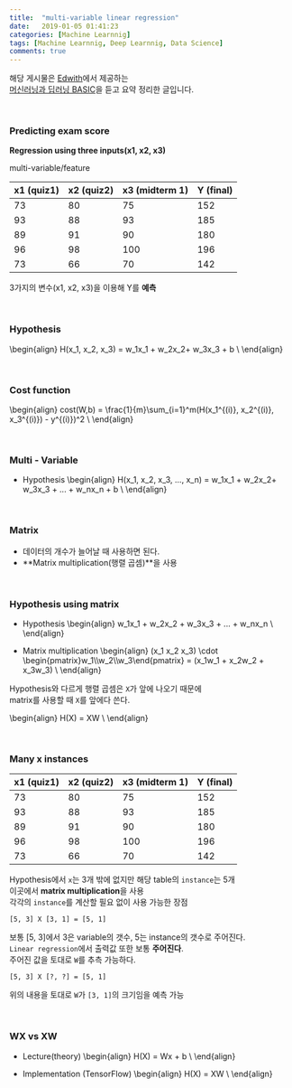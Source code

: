 ```yaml
---
title:  "multi-variable linear regression"
date:   2019-01-05 01:41:23
categories: [Machine Learnnig]
tags: [Machine Learnnig, Deep Learnnig, Data Science]
comments: true
---
```


해당 게시물은 [Edwith](https://www.edwith.org)에서 제공하는<br/>
[머신러닝과 딥러닝 BASIC](https://www.edwith.org/others26/joinLectures/9829)을 듣고 요약 정리한 글입니다.

<br/>

### Predicting exam score
**Regression using three inputs(x1, x2, x3)**

multi-variable/feature

| x1 (quiz1) | x2 (quiz2) | x3 (midterm 1) | Y (final) |
| ---------- | ---------- | -------------- | --------- |
| 73         | 80         | 75             | 152       |
| 93         | 88         | 93             | 185       |
| 89         | 91         | 90             | 180       |
| 96         | 98         | 100            | 196       |
| 73         | 66         | 70             | 142       |

3가지의 변수(x1, x2, x3)을 이용해 Y를 **예측**

<br/>

### Hypothesis

\begin{align}
H(x_1, x_2, x_3) = w_1x_1 + w_2x_2+ w_3x_3 + b \\
\end{align}

<br/>

### Cost function

\begin{align}
cost(W,b) = \frac{1}{m}\sum_{i=1}^m(H(x_1^{(i)}, x_2^{(i)}, x_3^{(i)}) - y^{(i)})^2 \\
\end{align}

<br/>

### Multi - Variable
- Hypothesis
\begin{align}
H(x_1, x_2, x_3, ..., x_n) = w_1x_1 + w_2x_2+ w_3x_3 + ... + w_nx_n + b \\
\end{align}

<br/>

### Matrix
- 데이터의 개수가 늘어날 때 사용하면 된다.
- **Matrix multiplication(행렬 곱셈)**을 사용

<br/>

### Hypothesis using matrix
- Hypothesis
\begin{align}
w_1x_1 + w_2x_2 + w_3x_3 + ... + w_nx_n \\
\end{align}

- Matrix multiplication
\begin{align}
(x_1 x_2 x_3) \cdot \begin{pmatrix}w_1\\\w_2\\\w_3\end{pmatrix} = (x_1w_1 + x_2w_2 + x_3w_3) \\
\end{align}

Hypothesis와 다르게 행렬 곱셈은 `X`가 앞에 나오기 때문에<br/>
matrix를 사용할 때 `X`를 앞에다 쓴다.

\begin{align}
H(X) = XW \\
\end{align}

<br/>

### Many x instances

| x1 (quiz1) | x2 (quiz2) | x3 (midterm 1) | Y (final) |
| ---------- | ---------- | -------------- | --------- |
| 73         | 80         | 75             | 152       |
| 93         | 88         | 93             | 185       |
| 89         | 91         | 90             | 180       |
| 96         | 98         | 100            | 196       |
| 73         | 66         | 70             | 142       |

Hypothesis에서 `x`는 3개 밖에 없지만 해당 table의 `instance`는 5개<br/>
이곳에서 **matrix multiplication**을 사용<br/>
각각의 `instance`를 계산할 필요 없이 사용 가능한 장점<br/>

`[5, 3] X [3, 1] = [5, 1]`<br/>

보통 [5, 3]에서 3은 variable의 갯수, 5는 instance의 갯수로 주어진다.<br/>
`Linear regression`에서 출력값 또한 보통 **주어진다**.<br/>
주어진 값을 토대로 `W`를 추측 가능하다.<br/>

`[5, 3] X [?, ?] = [5, 1]`<br/>

위의 내용을 토대로 `W`가 `[3, 1]`의 크기임을 예측 가능<br/>

<br/>

### WX vs XW
- Lecture(theory)
\begin{align}
H(X) = Wx + b \\
\end{align}

- Implementation (TensorFlow)
\begin{align}
H(X) = XW \\
\end{align}
